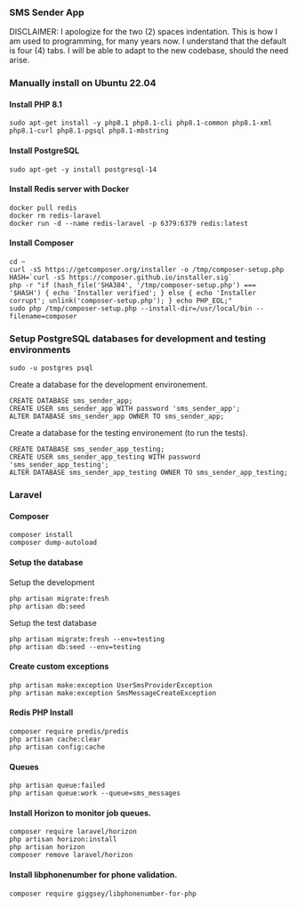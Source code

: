 ### SMS Sender App

DISCLAIMER:
I apologize for the two (2) spaces indentation. This is how I am used to programming, for many years now.
I understand that the default is four (4) tabs. I will be able to adapt to the new codebase, should the need arise.

### Manually install on Ubuntu 22.04

#### Install PHP 8.1
```
sudo apt-get install -y php8.1 php8.1-cli php8.1-common php8.1-xml php8.1-curl php8.1-pgsql php8.1-mbstring
```

#### Install PostgreSQL
```
sudo apt-get -y install postgresql-14
```

#### Install Redis server with Docker
```
docker pull redis
docker rm redis-laravel
docker run -d --name redis-laravel -p 6379:6379 redis:latest
```

#### Install Composer
```
cd ~
curl -sS https://getcomposer.org/installer -o /tmp/composer-setup.php
HASH=`curl -sS https://composer.github.io/installer.sig`
php -r "if (hash_file('SHA384', '/tmp/composer-setup.php') === '$HASH') { echo 'Installer verified'; } else { echo 'Installer corrupt'; unlink('composer-setup.php'); } echo PHP_EOL;"
sudo php /tmp/composer-setup.php --install-dir=/usr/local/bin --filename=composer
```

### Setup PostgreSQL databases for development and testing environments
```
sudo -u postgres psql
```

Create a database for the development environement.
```
CREATE DATABASE sms_sender_app;
CREATE USER sms_sender_app WITH password 'sms_sender_app';
ALTER DATABASE sms_sender_app OWNER TO sms_sender_app;
```

Create a database for the testing environement (to run the tests).

```
CREATE DATABASE sms_sender_app_testing;
CREATE USER sms_sender_app_testing WITH password 'sms_sender_app_testing';
ALTER DATABASE sms_sender_app_testing OWNER TO sms_sender_app_testing;
```

### Laravel

#### Composer
```
composer install
composer dump-autoload
```

#### Setup the database
Setup the development
```
php artisan migrate:fresh
php artisan db:seed
```

Setup the test database
```
php artisan migrate:fresh --env=testing
php artisan db:seed --env=testing
```

#### Create custom exceptions
```
php artisan make:exception UserSmsProviderException
php artisan make:exception SmsMessageCreateException
```

#### Redis PHP Install
```
composer require predis/predis
php artisan cache:clear
php artisan config:cache
```

#### Queues
```
php artisan queue:failed
php artisan queue:work --queue=sms_messages
```

#### Install Horizon to monitor job queues.
```
composer require laravel/horizon
php artisan horizon:install
php artisan horizon
composer remove laravel/horizon
```

#### Install libphonenumber for phone validation.
```
composer require giggsey/libphonenumber-for-php
```
